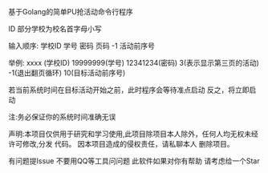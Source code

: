 基于Golang的简单PU抢活动命令行程序

ID 部分学校为校名首字母小写

输入顺序:
学校ID
学号
密码
页码
-1
活动前序号

举例:
xxxx (学校ID)
19999999(学号)
12341234(密码)
3(表示显示第三页的活动)
-1(退出翻页循环)
10(目标活动前序号)

若当前系统时间在目标活动开始之前，此时程序会等待准点启动
反之，将立即启动

注:务必保证你的系统时间准确无误

声明:本项目仅供用于研究和学习使用,此项目除项目本人除外，任何人均无权未经许可修改,分发 代码。
     因本项目造成的侵权责任，请私聊本人 删除项目。

有问题提Issue 不要用QQ等工具问问题 此软件如果对你有帮助 请考虑给一个Star
